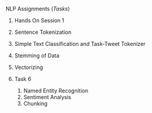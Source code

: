 NLP Assignments (*Tasks*)


1. Hands On Session 1
1. Sentence Tokenization
1. Simple Text Classification and Task-Tweet Tokenizer
1. Stemming of Data
1. Vectorizing
1. Task 6
    
    1. Named Entity Recognition
    1. Sentiment Analysis
    1. Chunking



